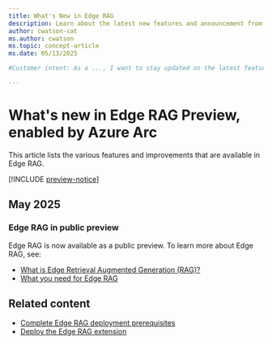```yaml
---
title: What's New in Edge RAG
description: Learn about the latest new features and announcement from the past few months.
author: cwatson-cat
ms.author: cwatson
ms.topic: concept-article
ms.date: 05/13/2025

#Customer intent: As a ..., I want to stay updated on the latest features and enhancements so that I can...

---
```


# What's new in Edge RAG Preview, enabled by Azure Arc

This article lists the various features and improvements that are available in Edge RAG.

[!INCLUDE [preview-notice](includes/preview-notice.md)]

## May 2025

### Edge RAG in public preview

Edge RAG is now available as a public preview. To learn more about Edge RAG, see:

- [What is Edge Retrieval Augmented Generation (RAG)?](overview.md)
- [What you need for Edge RAG](requirements.md)

## Related content

- [Complete Edge RAG deployment prerequisites](complete-prerequisites.md)
- [Deploy the Edge RAG extension](deploy.md)
